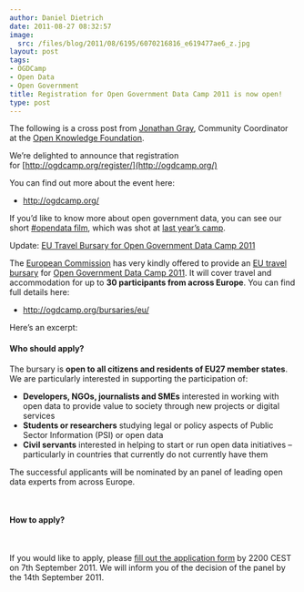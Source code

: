 ```yaml
---
author: Daniel Dietrich
date: 2011-08-27 08:32:57
image:
  src: /files/blog/2011/08/6195/6070216816_e619477ae6_z.jpg
layout: post
tags:
- OGDCamp
- Open Data
- Open Government
title: Registration for Open Government Data Camp 2011 is now open!
type: post
---
```


The following is a cross post from [Jonathan Gray](http://jonathangray.org/), Community Coordinator at the [Open Knowledge Foundation](http://www.okfn.org/).

We’re delighted to announce that registration for [http://ogdcamp.org/register/](http://ogdcamp.org/)

You can find out more about the event here:

* <http://ogdcamp.org/>

If you’d like to know more about open government data, you can see our short [#opendata film](http://opengovernmentdata.org/film/), which was shot at [last year’s camp](http://opengovernmentdata.org/camp2010/after/).

Update: [EU Travel Bursary for Open Government Data Camp 2011](http://blog.okfn.org/2011/08/24/eu-travel-bursary-for-open-government-data-camp-2011/)

The [European Commission](http://ec.europa.eu/index_en.htm) has very kindly offered to provide an [EU travel bursary](http://ogdcamp.org/bursaries/eu/) for [Open Government Data Camp 2011](http://ogdcamp.org/). It will cover travel and accommodation for up to **30 participants from across Europe**. You can find full details here:

* <http://ogdcamp.org/bursaries/eu/>

Here’s an excerpt:

#### Who should apply?

The bursary is **open to all citizens and residents of EU27 member states**. We are particularly interested in supporting the participation of:

* **Developers, NGOs, journalists and SMEs** interested in working with open data to provide value to society through new projects or digital services  
* **Students or researchers** studying legal or policy aspects of Public Sector Information (PSI) or open data  
* **Civil servants** interested in helping to start or run open data initiatives – particularly in countries that currently do not currently have them

The successful applicants will be nominated by an panel of leading open data experts from across Europe.

 

#### How to apply?

 

If you would like to apply, please [fill out the application form](http://bit.ly/ogdcamp2011-eutravel) by 2200 CEST on 7th September 2011. We will inform you of the decision of the panel by the 14th September 2011.